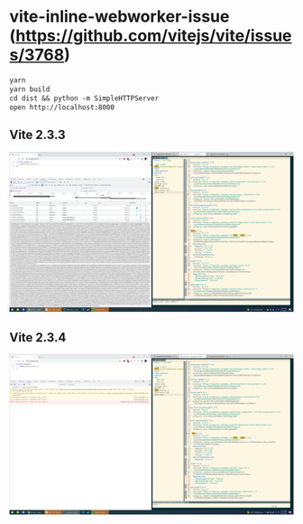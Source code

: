 # vite-inline-webworker-issue (https://github.com/vitejs/vite/issues/3768)

```
yarn
yarn build
cd dist && python -m SimpleHTTPServer
open http://localhost:8000
```

## Vite 2.3.3

![vite-2.3.3](./vite-2.3.3.png)

## Vite 2.3.4

![vite-2.3.4](./vite-2.3.4.png)
